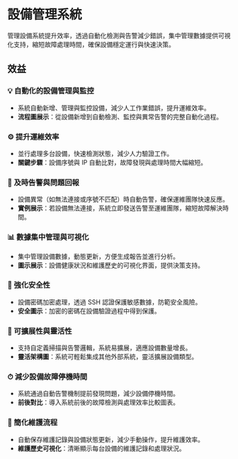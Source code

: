 # 設備管理系統
管理設備系統提升效率，透過自動化檢測與告警減少錯誤，集中管理數據提供可視化支持，縮短故障處理時間，確保設備穩定運行與快速決策。

## 效益

### 💡 自動化的設備管理與監控
- 系統自動新增、管理與監控設備，減少人工作業錯誤，提升運維效率。
- **流程圖展示**：從設備新增到自動檢測、監控與異常告警的完整自動化過程。

### ⚙️ 提升運維效率
- 並行處理多台設備，快速檢測狀態，減少人力驗證工作。
- **關鍵步驟**：設備序號與 IP 自動比對，故障發現與處理時間大幅縮短。

### 🚨 及時告警與問題回報
- 設備異常（如無法連接或序號不匹配）時自動告警，確保運維團隊快速反應。
- **實例展示**：若設備無法連接，系統立即發送告警至運維團隊，縮短故障解決時間。

### 📊 數據集中管理與可視化
- 集中管理設備數據，動態更新，方便生成報告並進行分析。
- **圖示展示**：設備健康狀況和維護歷史的可視化界面，提供決策支持。

### 🔐 強化安全性
- 設備密碼加密處理，透過 SSH 認證保護敏感數據，防範安全風險。
- **安全圖示**：加密的密碼在設備驗證過程中得到保護。

### 🚀 可擴展性與靈活性
- 支持自定義掃描與告警邏輯，系統易擴展，適應設備數量增長。
- **靈活架構圖**：系統可輕鬆集成其他外部系統，靈活擴展設備類型。

### ⏱ 減少設備故障停機時間
- 系統通過自動告警機制提前發現問題，減少設備停機時間。
- **前後對比**：導入系統前後的故障檢測與處理效率比較圖表。

### 🔧 簡化維護流程
- 自動保存維護記錄與設備狀態更新，減少手動操作，提升維護效率。
- **維護歷史可視化**：清晰顯示每台設備的維護記錄和處理狀況。

